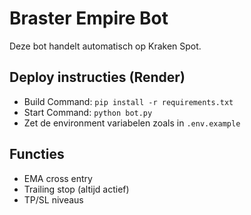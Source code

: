 # Braster Empire Bot

Deze bot handelt automatisch op Kraken Spot.

## Deploy instructies (Render)
- Build Command: `pip install -r requirements.txt`
- Start Command: `python bot.py`
- Zet de environment variabelen zoals in `.env.example`

## Functies
- EMA cross entry
- Trailing stop (altijd actief)
- TP/SL niveaus
